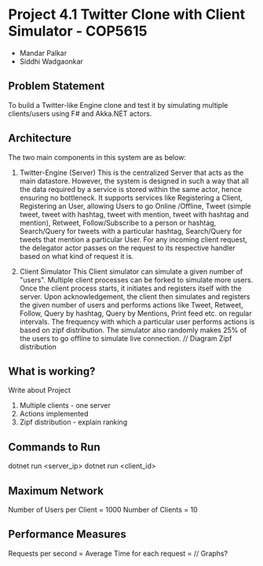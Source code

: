 # Project 4.1 Twitter Clone with Client Simulator - COP5615
- Mandar Palkar
- Siddhi Wadgaonkar

## Problem Statement
To build a Twitter-like Engine clone and test it by simulating multiple clients/users using F# and Akka.NET actors.

## Architecture
The two main components in this system are as below:
1. Twitter-Engine (Server)
This is the centralized Server that acts as the main datastore. However, the system is designed in such a way that all the data required by a service is stored within the same actor, hence ensuring no bottleneck. It supports services like Registering a Client, Registering an User, allowing Users to go Online /Offline, Tweet (simple tweet, tweet with hashtag, tweet with mention, tweet with hashtag and mention), Retweet, Follow/Subscribe to a person or hashtag, Search/Query for tweets with a particular hashtag, Search/Query for tweets that mention a particular User. For any incoming client request, the delegator actor passes on the request to its respective handler based on what kind of request it is.

2. Client Simulator
This Client simulator can simulate a given number of "users". Multiple client processes can be forked to simulate more users. Once the client process starts, it initiates and registers itself with the server. Upon acknowledgement, the client then simulates and registers the given number of users and performs actions like Tweet, Retweet, Follow, Query by hashtag, Query by Mentions, Print feed etc. on regular intervals. The frequency with which a particular user performs actions is based on zipf distribution. The simulator also randomly makes 25% of the users to go offline to simulate live connection. 
// Diagram
Zipf distribution


## What is working?
Write about Project
1. Multiple clients - one server
2. Actions implemented
3. Zipf distribution - explain ranking

## Commands to Run
dotnet run <server_ip>
dotnet run <client_id>

## Maximum Network
Number of Users per Client = 1000
Number of Clients = 10

## Performance Measures
Requests per second = 
Average Time for each request = 
// Graphs?
